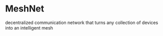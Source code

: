 # MeshNet
decentralized communication network that turns any collection of devices into an intelligent mesh
